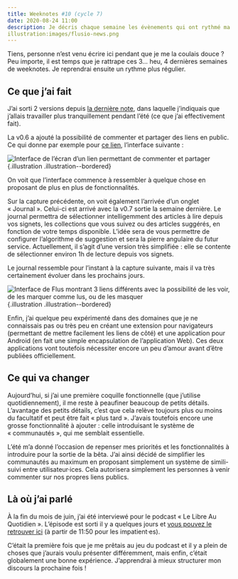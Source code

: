 ```yaml
---
title: Weeknotes #10 (cycle 7)
date: 2020-08-24 11:00
description: Je décris chaque semaine les évènements qui ont rythmé ma semaine en terme de travail.
illustration:images/flusio-news.png
---
```


Tiens, personne n’est venu écrire ici pendant que je me la coulais douce ? Peu
importe, il est temps que je rattrape ces 3… heu, 4 dernières semaines de
weeknotes. Je reprendrai ensuite un rythme plus régulier.

## Ce que j’ai fait

J’ai sorti 2 versions depuis [la dernière note](weeknotes-9.html), dans
laquelle j’indiquais que j’allais travailler plus tranquillement pendant l’été
(ce que j’ai effectivement fait).

La v0.6 a ajouté la possibilité de commenter et partager des liens en public.
Ce qui donne par exemple pour [ce lien](https://app.flus.fr/links/55f82fa9ad791fe12eae93135c45ace6),
l’interface suivante :

![Interface de l’écran d’un lien permettant de commenter et partager](images/flusio-comment-and-share.png){.illustration .illustration--bordered}

On voit que l’interface commence à ressembler à quelque chose en proposant de
plus en plus de fonctionnalités.

Sur la capture précédente, on voit également l’arrivée d’un onglet « Journal ».
Celui-ci est arrivé avec la v0.7 sortie la semaine dernière. Le journal
permettra de sélectionner intelligemment des articles à lire depuis vos
signets, les collections que vous suivez ou des articles suggérés, en fonction
de votre temps disponible. L’idée sera de vous permettre de configurer
l’algorithme de suggestion et sera la pierre angulaire du futur service.
Actuellement, il s’agit d’une version très simplifiée : elle se contente de
sélectionner environ 1h de lecture depuis vos signets.

Le journal ressemble pour l’instant à la capture suivante, mais il va très
certainement évoluer dans les prochains jours.

![Interface de Flus montrant 3 liens différents avec la possibilité de les voir, de les marquer comme lus, ou de les masquer](images/flusio-news.png){.illustration .illustration--bordered}

Enfin, j’ai quelque peu expérimenté dans des domaines que je ne connaissais pas
ou très peu en créant une extension pour navigateurs (permettant de mettre
facilement les liens de côté) et une application pour Android (en fait une
simple encapsulation de l’application Web). Ces deux applications vont
toutefois nécessiter encore un peu d’amour avant d’être publiées officiellement.

## Ce qui va changer

Aujourd’hui, si j’ai une première coquille fonctionnelle (que j’utilise
quotidiennement), il me reste à peaufiner beaucoup de petits détails.
L’avantage des petits détails, c’est que cela relève toujours plus ou moins du
facultatif et peut être fait « plus tard ». J’avais toutefois encore une grosse
fonctionnalité à ajouter : celle introduisant le système de « communautés »,
qui me semblait essentielle.

L’été m’a donné l’occasion de repenser mes priorités et les fonctionnalités à
introduire pour la sortie de la bêta. J’ai ainsi décidé de simplifier les
communautés au maximum en proposant simplement un système de simili-suivi entre
utilisateur·ices. Cela autorisera simplement les personnes à venir commenter
sur nos propres liens publics.

## Là où j’ai parlé

À la fin du mois de juin, j’ai été interviewé pour le podcast « Le Libre Au
Quotidien ». L’épisode est sorti il y a quelques jours et [vous pouvez le
retrouver ici](https://lelibreauquotidien.fr/2020/08/17/podcastlibre-4-vuejs-invitemystere-guacamole-linuxmint-lego/)
(à partir de 11:50 pour les impatient·es).

C’était la première fois que je me prêtais au jeu du podcast et il y a plein de
choses que j’aurais voulu présenter différemment, mais enfin, c’était
globalement une bonne expérience. J’apprendrai à mieux structurer mon discours
la prochaine fois !
